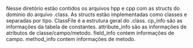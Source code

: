 Nesse diretório estão contidos os arquivos hpp e cpp com as structs do dominio do arquivo .class.
As structs estão implementadas como classes e separadas por tipo.
ClassFile é a estrutura geral do .class.
cp_info são as informações da tabela de constantes.
attribute_info são as informações de atributos de classe/campo/metodo.
field_info contem informações de campo.
method_info contem informações de metodo.
